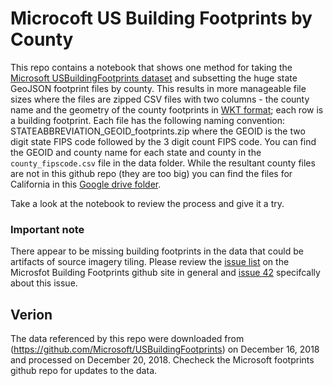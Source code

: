 # Microcoft US Building Footprints by County

This repo contains a notebook that shows one method for taking the [Microsoft USBuildingFootprints dataset](https://github.com/Microsoft/USBuildingFootprints) and subsetting the huge state GeoJSON footprint files by county. This results in more manageable file sizes where the files are zipped CSV files with two columns - the county name and the geometry of the county footprints in [WKT format](https://en.wikipedia.org/wiki/Well-known_text_representation_of_geometry); each row is a building footprint. Each file has the following naming convention: STATEABBREVIATION_GEOID_footprints.zip where the GEOID is the two digit state FIPS code followed by the 3 digit count FIPS code. You can find the GEOID and county name for each state and county in the `county_fipscode.csv` file in the data folder. While the resultant county files are not in this github repo (they are too big) you can find the files for California in this [Google drive folder](https://drive.google.com/open?id=1-XGvS25tQKKQ3HTqWjAfLJ4PaeXJ9yyY).

Take a look at the notebook to review the process and give it a try.

### Important note

There appear to be missing building footprints in the data that could be artifacts of source imagery tiling. Please review the [issue list](https://github.com/Microsoft/USBuildingFootprints/issues) on the Microsfot Building Footprints github site in general and [issue 42](https://github.com/Microsoft/USBuildingFootprints/issues/42) specifcally about this issue.

## Verion
 
The data referenced by this repo were downloaded from (https://github.com/Microsoft/USBuildingFootprints) on December 16, 2018 and processed on December 20, 2018. Checheck the Microsoft footprints github repo for updates to the data.

